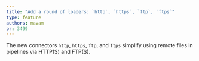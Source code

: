 ```yaml
---
title: "Add a round of loaders: `http`, `https`, `ftp`, `ftps`"
type: feature
authors: mavam
pr: 3499
---
```


The new connectors `http`, `https`, `ftp`, and `ftps` simplify using remote
files in pipelines via HTTP(S) and FTP(S).
